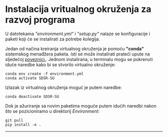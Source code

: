 # Instalacija vritualnog okruženja za razvoj programa

U datotekama *"environment.yml"* i *"setup.py"* nalaze se konfiguracije i paketi koji će se instalirati za potrebe kolegija. 

Jedan od načina kreiranja virtualnog okruženja je pomoću **"conda"** sistemskog menađžera paketa. Isti se može instalirati prateći upute na sljedećoj [poveznici.](https://docs.conda.io/projects/conda/en/stable/user-guide/install/index.html). Jednom instalirana, u terminalu mogu se pokrenuti iduće naredbe kako bi se stvorilo virtualno okruženje:

```
conda env create -f environment.yml
conda activate SDSR-SU
```

Izlazak iz virtualnog okruženja moguć je putem naredbe:

```
conda deactivate SDSR-SU
```

Dok je ažuriranje sa novim paketima moguće putem idućih naredbi nakon što se pozicioniramo u direktorij *Environment*:

```
git pull
pip install -e .
```
---


